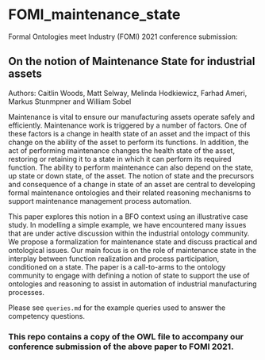 # FOMI_maintenance_state
Formal Ontologies meet Industry (FOMI) 2021 conference submission: 

## On the notion of Maintenance State for industrial assets

Authors: Caitlin Woods, Matt Selway, Melinda Hodkiewicz, Farhad Ameri, Markus Stunmpner and William Sobel

Maintenance is vital to ensure our manufacturing assets operate safely and efficiently. Maintenance work is triggered by a number of factors. One of these factors is a change in health state of an asset and the impact of this change on the ability of the asset to perform its functions. In addition, the act of performing maintenance changes the health state of the asset, restoring or retaining it to a state in which it can perform its required function. The ability to perform maintenance can also depend on the state, up state or down state, of the asset. The notion of state and the precursors and consequence of a change in state of an asset are central to developing formal maintenance ontologies and their related reasoning mechanisms to support maintenance management process automation.

This paper explores this notion in a BFO context using an illustrative case study. In modelling a simple example, we have encountered many issues that are under active discussion within the industrial ontology community. We propose a formalization for maintenance state and discuss practical and ontological issues. Our main focus is on the role of maintenance state in the interplay between function realization and process participation, conditioned on a state. The paper is a call-to-arms to the ontology community to engage with defining a notion of state to support the use of ontologies and reasoning to assist in automation of industrial manufacturing processes.

Please see `queries.md` for the example queries used to answer the competency questions.

### This repo contains a copy of the OWL file to accompany our conference submission of the above paper to FOMI 2021.
